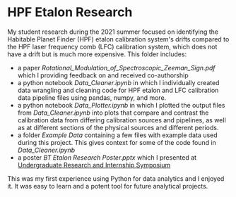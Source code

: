 # HPF Etalon Research

My student research during the 2021 summer focused on identifying the Habitable Planet Finder (HPF) etalon calibration system's drifts compared to the HPF laser frequency comb (LFC) calibration system, which does not have a drift but is much more expensive. This folder includes:
- a paper *Rotational_Modulation_of_Spectroscopic_Zeeman_Sign.pdf* which I providing feedback on and received co-authorship
- a python notebook *Data_Cleaner.ipynb* in which I individually created data wrangling and cleaning code for HPF etalon and LFC calibration data pipeline files using pandas, numpy, and more.
- a python notebook *Data_Plotter.ipynb* in which I plotted the output files from *Data_Cleaner.ipynb* into plots that compare and contrast the calibration data from differing calibration sources and pipelines, as well as at different sections of the physical sources and different periods.
- a folder *Example Data* containing a few files with example data used during this project. This gives context for some of the code found in *Data_Cleaner.ipynb*
- a poster *BT Etalon Research Poster.pptx* which I presented at <a href="https://www.carleton.edu/research/symposium/">Undergraduate Research and Internship Symposium</a>

This was my first experience using Python for data analytics and I enjoyed it. It was easy to learn and a potent tool for future analytical projects.
